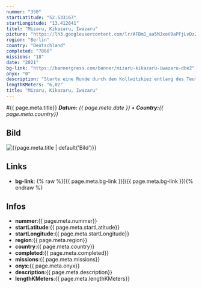 ```yaml
---
nummer: "350"
startLatitude: "52.533167"
startLongitude: "13.412641"
titel: "Mizaru, Kikazaru, Iwazaru"
picture: "https://lh3.googleusercontent.com/lr/AFBm1_aa5MJxoV9aPFjLvDz2Ry9BS_Ctx4C4qbfWdv98ImdXh8xbFv9iwg7se3F_E_Ejxa28FWJ1J-XC3rW70_1NP3DVmA2QU1ZOMZV9RHqjeZmxnsHdKbqfXXbnXqKgHEwk9ynzHQqTTsKZYkWkoruQnjBOUQpAP2ZfKG9v07unWoHdWbfvoIgiBX1hTT4sioWpcoehxPnjtmshZz-9GFFTGGm1zpmFE1k6f8BMlewJsWw95S4rQcNfNEmDWXaj10-OpUvLEXwMNndm17s3IeApiVnoIrxcxu7jqfXHu0p3NE0neTbVATD5pkrwGFfL1h-FV0CCQce0kW__LqwjTQpuno_iac5jyk66X1J-U5nfbwpzVNQLxO6uOndtf9n6eDTV8DEwWKgEK3_SRZ5RF2pJTfpBtSh9OqjwsnfG3CQ356aCUR_HyXf0gxLc19VbWf5ApvKVQmOm1BqIHk2xjLWzTCm1QFhlhzVL-jUYdSodk8F0mNvQ3Z4wVmADcjGpCjQkKINbO2DozjMiDnoptlZTaR9gQFOfe_Dxe_oS_ctjAneorhUoHLJLPgxpD193JZT71HceVWHpOs-qyZ53jvfvGuQ4ZNC6BYpTYpK9f1mmm2cHjYaItvfCaWw6NwZYgo3gWlQShRV2isHAjm6-AWSm90wLfV3CZLdfldULZ--uiZ8vN2xE71fTdPhiZGvo5F6JTmmjNjyYPhFLF0ORGHSUYkb5e2rkGBVRabMa6pYMix_HuquxBS-XT5tP4CZK4uaW4d_JV3RTCU19MrEm7h8dfRIakJ94RMBPHcE_x19bUZODF4SGuuXardG4rYEx81zSUcBxT8nKUc2en8FyyHea52q6ORUOTgiHaSDF"
region: "Berlin"
country: "Deutschland"
completed: "7860"
missions: "18"
date: "2021"
bg-link: "https://bannergress.com/banner/mizaru-kikazaru-iwazaru-dbe2"
onyx: "0"
description: "Starte eine Runde durch den Kollwitzkiez entlang des Teutoburger Platz und der Zionkirchsplatz.\nStart und Ende der Runde ist am Senefelderplatz"
lengthKMeters: "6,02"
title: "Mizaru, Kikazaru, Iwazaru"
---
```


#{{ page.meta.title}}
_**Datum:** {{ page.meta.date }} • **Country:**{{ page.meta.country}}_

## Bild
![{{page.meta.title | default('Bild')}}]({{page.meta.picture}})

## Links
- **bg-link**: {% raw %}[{{ page.meta.bg-link }}]({{ page.meta.bg-link }}){% endraw %}

## Infos
- **nummer**:{{ page.meta.nummer}}
- **startLatitude**:{{ page.meta.startLatitude}}
- **startLongitude**:{{ page.meta.startLongitude}}
- **region**:{{ page.meta.region}}
- **country**:{{ page.meta.country}}
- **completed**:{{ page.meta.completed}}
- **missions**:{{ page.meta.missions}}
- **onyx**:{{ page.meta.onyx}}
- **description**:{{ page.meta.description}}
- **lengthKMeters**:{{ page.meta.lengthKMeters}}

